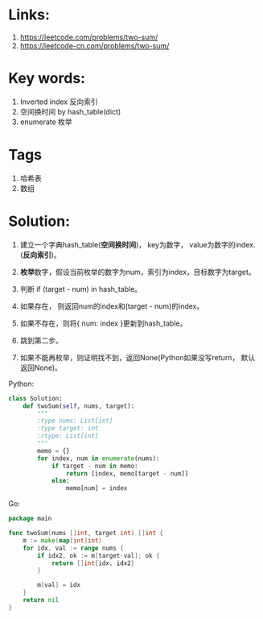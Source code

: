 # Links:
1. https://leetcode.com/problems/two-sum/
2. https://leetcode-cn.com/problems/two-sum/

# Key words:
1. Inverted index 反向索引
2. 空间换时间 by hash_table(dict)
3. enumerate 枚举

# Tags
1. 哈希表
2. 数组

# Solution:
1. 建立一个字典hash_table(**空间换时间**)， key为数字， value为数字的index. (**反向索引**)。
2. **枚举**数字，假设当前枚举的数字为num，索引为index，目标数字为target。 

3. 判断 if (target - num) in hash_table。
4. 如果存在， 则返回num的index和(target - num)的index。 
5. 如果不存在，则将{ num: index }更新到hash_table。
6. 跳到第二步。
7. 如果不能再枚举，则证明找不到，返回None(Python如果没写return， 默认返回None)。

Python:
```python
class Solution:
    def twoSum(self, nums, target):
        """
        :type nums: List[int]
        :type target: int
        :rtype: List[int]
        """
        memo = {}
        for index, num in enumerate(nums):
            if target - num in memo:
                return [index, memo[target - num]]
            else:
                memo[num] = index
```

Go:
```go
package main

func twoSum(nums []int, target int) []int {
	m := make(map[int]int)
	for idx, val := range nums {
		if idx2, ok := m[target-val]; ok {
			return []int{idx, idx2}
		}

		m[val] = idx
	}
	return nil
}

```